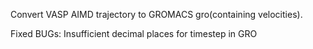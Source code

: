 Convert VASP AIMD trajectory to GROMACS gro(containing velocities).

Fixed BUGs:
Insufficient decimal places for timestep in GRO
